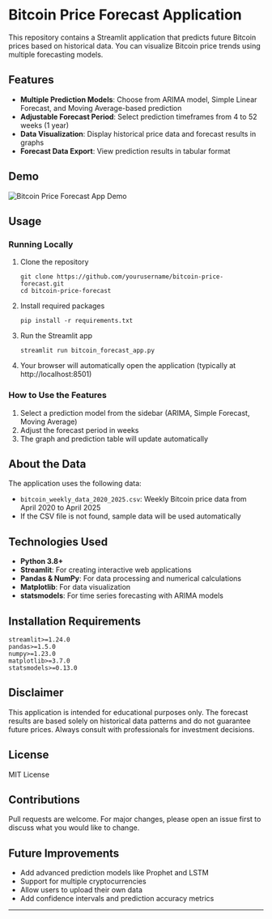 # Bitcoin Price Forecast Application

This repository contains a Streamlit application that predicts future Bitcoin prices based on historical data. You can visualize Bitcoin price trends using multiple forecasting models.

## Features

- **Multiple Prediction Models**: Choose from ARIMA model, Simple Linear Forecast, and Moving Average-based prediction
- **Adjustable Forecast Period**: Select prediction timeframes from 4 to 52 weeks (1 year)
- **Data Visualization**: Display historical price data and forecast results in graphs
- **Forecast Data Export**: View prediction results in tabular format

## Demo

![Bitcoin Price Forecast App Demo](demo_screenshot.png)

## Usage

### Running Locally

1. Clone the repository
   ```
   git clone https://github.com/yourusername/bitcoin-price-forecast.git
   cd bitcoin-price-forecast
   ```

2. Install required packages
   ```
   pip install -r requirements.txt
   ```

3. Run the Streamlit app
   ```
   streamlit run bitcoin_forecast_app.py
   ```

4. Your browser will automatically open the application (typically at http://localhost:8501)

### How to Use the Features

1. Select a prediction model from the sidebar (ARIMA, Simple Forecast, Moving Average)
2. Adjust the forecast period in weeks
3. The graph and prediction table will update automatically

## About the Data

The application uses the following data:

- `bitcoin_weekly_data_2020_2025.csv`: Weekly Bitcoin price data from April 2020 to April 2025
- If the CSV file is not found, sample data will be used automatically

## Technologies Used

- **Python 3.8+**
- **Streamlit**: For creating interactive web applications
- **Pandas & NumPy**: For data processing and numerical calculations
- **Matplotlib**: For data visualization
- **statsmodels**: For time series forecasting with ARIMA models

## Installation Requirements

```
streamlit>=1.24.0
pandas>=1.5.0
numpy>=1.23.0
matplotlib>=3.7.0
statsmodels>=0.13.0
```

## Disclaimer

This application is intended for educational purposes only. The forecast results are based solely on historical data patterns and do not guarantee future prices. Always consult with professionals for investment decisions.

## License

MIT License

## Contributions

Pull requests are welcome. For major changes, please open an issue first to discuss what you would like to change.

## Future Improvements

- Add advanced prediction models like Prophet and LSTM
- Support for multiple cryptocurrencies
- Allow users to upload their own data
- Add confidence intervals and prediction accuracy metrics

---
